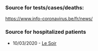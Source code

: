 ### Source for tests/cases/deaths: 
https://www.info-coronavirus.be/fr/news/

### Source for hospitalized patients

- 10/03/2020 - [Le Soir](https://plus.lesoir.be/285835/article/2020-03-10/philippe-leroy-chu-saint-pierre-nous-sommes-extremement-loin-du-scenario-italien)
